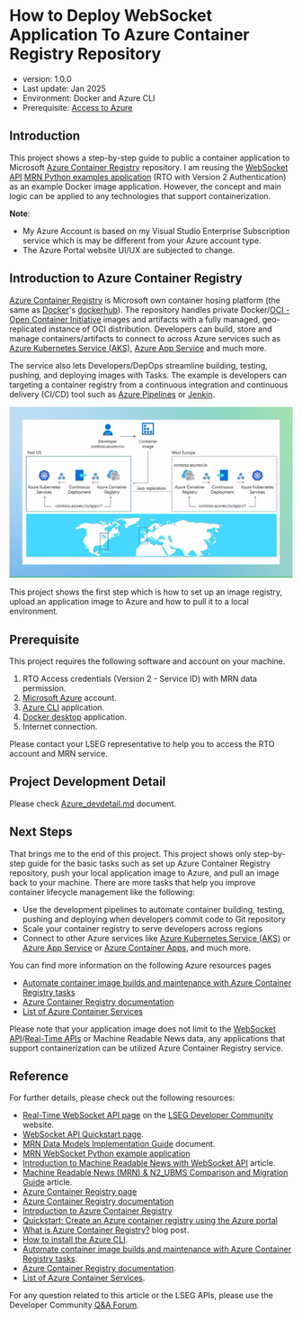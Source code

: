 # How to Deploy WebSocket Application To Azure Container Registry Repository
- version: 1.0.0
- Last update: Jan 2025
- Environment: Docker and Azure CLI
- Prerequisite: [Access to Azure](#prerequisite)

## <a id="intro"></a>Introduction

This project shows a step-by-step guide to public a container application to Microsoft [Azure Container Registry](https://azure.microsoft.com/en-us/products/container-registry) repository. I am reusing the [WebSocket API](https://developers.lseg.com/en/api-catalog/real-time-opnsrc/websocket-api) [MRN Python examples application](https://github.com/LSEG-API-Samples/Example.WebSocketAPI.Python.MRN) (RTO with Version 2 Authentication) as an example Docker image application. However, the concept and main logic can be applied to any technologies that support containerization. 

**Note**: 
- My Azure Account is based on my Visual Studio Enterprise Subscription service which is may be different from your Azure account type.
- The Azure Portal website UI/UX are subjected to change.

## <a id="intro_azure"></a>Introduction to Azure Container Registry

[Azure Container Registry](https://azure.microsoft.com/en-us/products/container-registry) is Microsoft own container hosing platform (the same as [Docker](https://www.docker.com/)'s [dockerhub](https://hub.docker.com/)). The repository handles private Docker/[OCI - Open Container Initiative](https://opencontainers.org/) images and artifacts with a fully managed, geo-replicated instance of OCI distribution. Developers can build, store and manage containers/artifacts to connect to across Azure services such as [Azure Kubernetes Service (AKS)](https://azure.microsoft.com/en-us/products/kubernetes-service), [Azure App Service](https://azure.microsoft.com/en-us/products/app-service) and much more. 

The service also lets Developers/DepOps streamline building, testing, pushing, and deploying images with Tasks. The example is developers can targeting a container registry from a continuous integration and continuous delivery (CI/CD) tool such as [Azure Pipelines](https://learn.microsoft.com/en-us/azure/devops/pipelines/ecosystems/containers/acr-template) or [Jenkin](https://jenkins.io/).

![figure-1](images/image1_azure_container.png "Azure Container Registry Service")

This project shows the first step which is how to set up an image registry, upload an application image to Azure and how to pull it to a local environment. 

## <a id="prerequisite"></a>Prerequisite

This project requires the following software and account on your machine.

1. RTO Access credentials (Version 2 - Service ID) with MRN data permission.
2. [Microsoft Azure](https://azure.microsoft.com/en-us/get-started/azure-portal) account.
3. [Azure CLI](https://learn.microsoft.com/en-us/cli/azure/install-azure-cli) application.
4. [Docker desktop](https://www.docker.com/products/docker-desktop/) application.
5. Internet connection.

Please contact your LSEG representative to help you to access the RTO account and MRN service.

## <a id="dev_detail"></a>Project Development Detail

Please check [Azure_devdetail.md](./Azure_devdetail.md) document.

##  <a id="next_steps"></a>Next Steps

That brings me to the end of this project. This project shows only step-by-step guide for the basic tasks such as set up Azure Container Registry repository, push your local application image to Azure, and pull an image back to your machine. There are more tasks that help you improve container lifecycle management like the following:

- Use the development pipelines to automate container building, testing, pushing and deploying when developers commit code to Git repository
- Scale your container registry to serve developers across regions
- Connect to other Azure services like [Azure Kubernetes Service (AKS)](https://azure.microsoft.com/en-us/products/kubernetes-service) or [Azure App Service](https://azure.microsoft.com/en-in/products/app-service) or [Azure Container Apps](https://azure.microsoft.com/en-us/products/container-apps), and much more.

You can find more information on the following Azure resources pages 

- [Automate container image builds and maintenance with Azure Container Registry tasks](https://learn.microsoft.com/en-us/azure/container-registry/container-registry-tasks-overview)
- [Azure Container Registry documentation](https://learn.microsoft.com/en-us/azure/container-registry/)
- [List of Azure Container Services](https://azure.microsoft.com/en-us/products/category/containers)

Please note that your application image does not limit to the [WebSocket API](https://developers.lseg.com/en/api-catalog/real-time-opnsrc/websocket-api)/[Real-Time APIs](https://developers.lseg.com/en/use-cases-catalog/real-time)  or Machine Readable News data, any applications that support containerization can be utilized Azure Container Registry service.

## <a id="reference"></a>Reference

For further details, please check out the following resources:

- [Real-Time WebSocket API page](https://developers.lseg.com/en/api-catalog/real-time-opnsrc/websocket-api) on the [LSEG Developer Community](https://developers.lseg.com/) website.
- [WebSocket API Quickstart page](https://developers.lseg.com/en/api-catalog/real-time-opnsrc/websocket-api/quick-start).
- [MRN Data Models Implementation Guide](https://developers.lseg.com/en/api-catalog/real-time-opnsrc/rt-sdk-java/documentation#mrn-data-models-implementation-guide) document.
- [MRN WebSocket Python example application](https://github.com/LSEG-API-Samples/Example.WebSocketAPI.Python.MRN)
- [Introduction to Machine Readable News with WebSocket API](https://developers.lseg.com/en/article-catalog/article/introduction-machine-readable-news-elektron-websocket-api-refinitiv) article.
- [Machine Readable News (MRN) & N2_UBMS Comparison and Migration Guide](https://developers.lseg.com/en/article-catalog/article/machine-readable-news-mrn-n2_ubms-comparison-and-migration-guide) article.
- [Azure Container Registry page](https://azure.microsoft.com/en-us/products/container-registry)
- [Azure Container Registry documentation](https://learn.microsoft.com/en-us/azure/container-registry/)
- [Introduction to Azure Container Registry](https://learn.microsoft.com/en-us/azure/container-registry/container-registry-intro)
- [Quickstart: Create an Azure container registry using the Azure portal](https://learn.microsoft.com/en-us/azure/container-registry/container-registry-get-started-portal?tabs=azure-cli)
- [What is Azure Container Registry?](https://dev.to/makendrang/what-is-azure-container-registry-1f02) blog post.
- [How to install the Azure CLI](https://learn.microsoft.com/en-us/cli/azure/install-azure-cli).
- [Automate container image builds and maintenance with Azure Container Registry tasks](https://learn.microsoft.com/en-us/azure/container-registry/container-registry-tasks-overview).
- [Azure Container Registry documentation](https://learn.microsoft.com/en-us/azure/container-registry/).
- [List of Azure Container Services](https://azure.microsoft.com/en-us/products/category/containers).

For any question related to this article or the LSEG APIs, please use the Developer Community [Q&A Forum](https://community.developers.refinitiv.com/).
